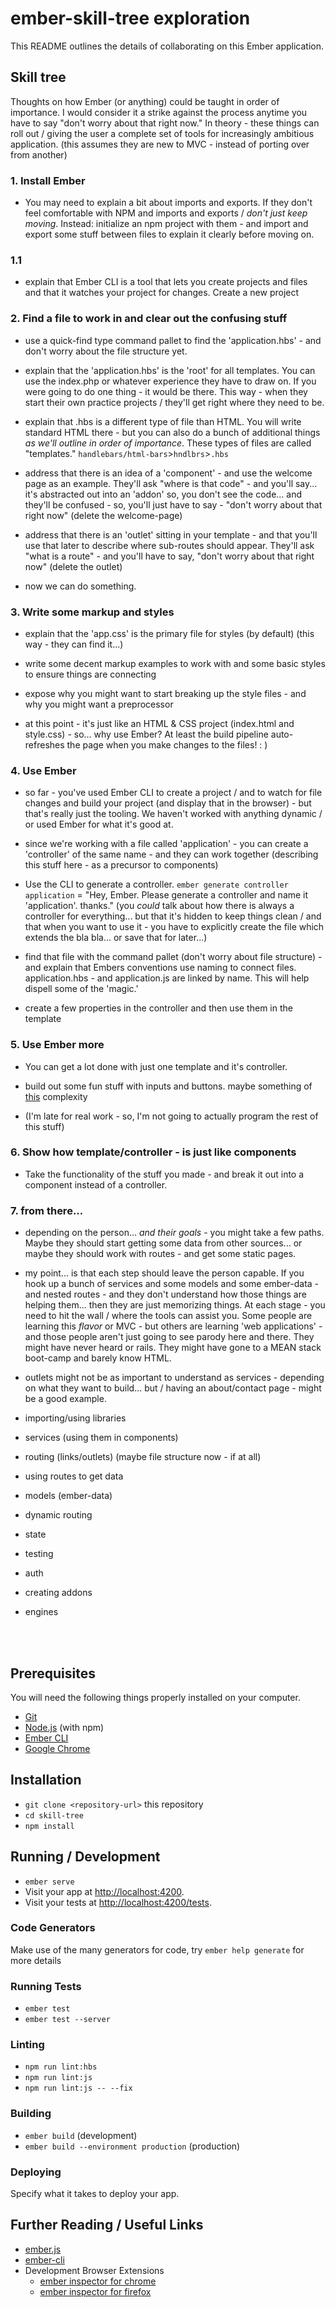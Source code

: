 # ember-skill-tree exploration

This README outlines the details of collaborating on this Ember application.



## Skill tree

Thoughts on how Ember (or anything) could be taught in order of importance. I would consider it a strike against the process anytime you have to say "don't worry about that right now." In theory - these things can roll out / giving the user a complete set of tools for increasingly ambitious application. (this assumes they are new to MVC - instead of porting over from another)


### 1. Install Ember

* You may need to explain a bit about imports and exports. If they don't feel comfortable with NPM and imports and exports / _don't just keep moving_. Instead: initialize an npm project with them - and import and export some stuff between files to explain it clearly before moving on.

### 1.1

* explain that Ember CLI is a tool that lets you create projects and files and that it watches your project for changes. Create a new project


### 2. Find a file to work in and clear out the confusing stuff

* use a quick-find type command pallet to find the 'application.hbs' - and don't worry about the file structure yet.

* explain that the 'application.hbs' is the 'root' for all templates. You can use the index.php or whatever experience they have to draw on. If you were going to do one thing - it would be there. This way - when they start their own practice projects / they'll get right where they need to be.

* explain that .hbs is a different type of file than HTML. You will write standard HTML there - but you can also do a bunch of additional things _as we'll outline in order of importance_. These types of files are called "templates." `handlebars/html-bars`>`hndlbrs`>`.hbs`

* address that there is an idea of a 'component' - and use the welcome
page as an example. They'll ask "where is that code" - and you'll say... it's abstracted out into an 'addon' so, you don't see the code... and they'll be confused - so, you'll just have to say - "don't worry about that right now" (delete the welcome-page)

* address that there is an 'outlet' sitting in your template - and that you'll use that later to describe where sub-routes should appear. They'll ask "what is a route" - and you'll have to say, "don't worry about that right now" (delete the outlet)

* now we can do something.


### 3. Write some markup and styles

* explain that the 'app.css' is the primary file for styles (by default) (this way - they can find it...)

* write some decent markup examples to work with and some basic styles to ensure things are connecting

* expose why you might want to start breaking up the style files - and why you might want a preprocessor

* at this point - it's just like an HTML & CSS project (index.html and style.css) - so... why use Ember? At least the build pipeline auto-refreshes the page when you make changes to the files! : )


### 4. Use Ember

* so far - you've used Ember CLI to create a project / and to watch for file changes and build your project (and display that in the browser) - but that's really just the tooling. We haven't worked with anything dynamic / or used Ember for what it's good at.

* since we're working with a file called 'application' - you can create a 'controller' of the same name - and they can work together (describing this stuff here - as a precursor to components)

* Use the CLI to generate a controller. `ember generate controller application` = "Hey, Ember. Please generate a controller and name it 'application'. thanks." (you _could_ talk about how there is always a controller for everything... but that it's hidden to keep things clean / and that when you want to use it - you have to explicitly create the file which extends the bla bla... or save that for later...)

* find that file with the command pallet (don't worry about file structure) - and explain that Embers conventions use naming to connect files. application.hbs - and application.js are linked by name. This will help dispell some of the 'magic.'

* create a few properties in the controller and then use them in the template

### 5. Use Ember more

* You can get a lot done with just one template and it's controller.

* build out some fun stuff with inputs and buttons. maybe something of [this](https://codepen.io/sheriffderek/pen/OGbWzG) complexity

* (I'm late for real work - so, I'm not going to actually program the rest of this stuff)

### 6. Show how template/controller - is just like components

* Take the functionality of the stuff you made - and break it out into a component instead of a controller.

### 7. from there... 

* depending on the person... _and their goals_ - you might take a few paths. Maybe they should start getting some data from other sources... or maybe they should work with routes - and get some static pages.

* my point... is that each step should leave the person capable. If you hook up a bunch of services and some models and some ember-data - and nested routes - and they don't understand how those things are helping them... then they are just memorizing things. At each stage - you need to hit the wall / where the tools can assist you. Some people are learning this _flavor_ or MVC - but others are learning 'web applications' - and those people aren't just going to see parody here and there. They might have never heard or rails. They might have gone to a MEAN stack boot-camp and barely know HTML.

* outlets might not be as important to understand as services - depending on what they want to build... but / having an about/contact page - might be a good example.

* importing/using libraries
* services (using them in components)
* routing (links/outlets) (maybe file structure now - if at all)
* using routes to get data
* models (ember-data)
* dynamic routing
* state
* testing
* auth
* creating addons
* engines



<br><br>

## Prerequisites

You will need the following things properly installed on your computer.

* [Git](https://git-scm.com/)
* [Node.js](https://nodejs.org/) (with npm)
* [Ember CLI](https://ember-cli.com/)
* [Google Chrome](https://google.com/chrome/)

## Installation

* `git clone <repository-url>` this repository
* `cd skill-tree`
* `npm install`

## Running / Development

* `ember serve`
* Visit your app at [http://localhost:4200](http://localhost:4200).
* Visit your tests at [http://localhost:4200/tests](http://localhost:4200/tests).

### Code Generators

Make use of the many generators for code, try `ember help generate` for more details

### Running Tests

* `ember test`
* `ember test --server`

### Linting

* `npm run lint:hbs`
* `npm run lint:js`
* `npm run lint:js -- --fix`

### Building

* `ember build` (development)
* `ember build --environment production` (production)

### Deploying

Specify what it takes to deploy your app.

## Further Reading / Useful Links

* [ember.js](https://emberjs.com/)
* [ember-cli](https://ember-cli.com/)
* Development Browser Extensions
  * [ember inspector for chrome](https://chrome.google.com/webstore/detail/ember-inspector/bmdblncegkenkacieihfhpjfppoconhi)
  * [ember inspector for firefox](https://addons.mozilla.org/en-US/firefox/addon/ember-inspector/)
